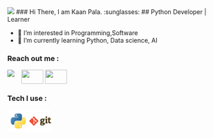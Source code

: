 <img src="https://media4.giphy.com/media/wGEymBvo6FUlR9bbda/giphy.gif" width="250" width="200">
### Hi There, I am Kaan Pala. :sunglasses:
## Python Developer | Learner

- 👀 I’m interested in Programming,Software
- 🌱 I’m currently learning Python, Data science, AI



### Reach out me :


[<img width="32" src="https://unpkg.com/simple-icons@v7/icons/linkedin.svg" align="left" />][linkedin]
[<img align="center" src="https://raw.githubusercontent.com/rahuldkjain/github-profile-readme-generator/master/src/images/icons/Social/twitter.svg" height="32" width="50" style="max-width: 100%;">][twitter]
[<img align="center" src="https://raw.githubusercontent.com/rahuldkjain/github-profile-readme-generator/master/src/images/icons/Social/instagram.svg" height="32" width="50" style="max-width: 100%;">][instagram]


[linkedin]:https://www.linkedin.com/in/kaan-pala-345a61200/
[twitter]:https://twitter.com/KaanPal00484172
[instagram]:https://www.instagram.com/kaanpala24/

### Tech I use :
<img src=https://raw.githubusercontent.com/github/explore/80688e429a7d4ef2fca1e82350fe8e3517d3494d/topics/python/python.png width="50"><img src=https://raw.githubusercontent.com/github/explore/80688e429a7d4ef2fca1e82350fe8e3517d3494d/topics/git/git.png width="50">


